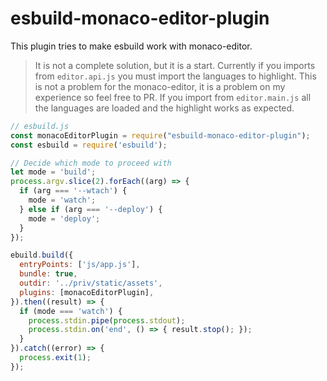 # esbuild-monaco-editor-plugin

This plugin tries to make esbuild work with monaco-editor.

> It is not a complete solution, but it is a start.
> Currently if you imports from `editor.api.js` you must import the languages to highlight.
> This is not a problem for the monaco-editor, it is a problem on my experience so feel free to PR.
> If you import from `editor.main.js` all the languages are loaded and the highlight works as expected.

```javascript
// esbuild.js
const monacoEditorPlugin = require("esbuild-monaco-editor-plugin");
const esbuild = require('esbuild');

// Decide which mode to proceed with
let mode = 'build';
process.argv.slice(2).forEach((arg) => {
  if (arg === '--wtach') {
    mode = 'watch';
  } else if (arg === '--deploy') {
    mode = 'deploy';
  }
});

ebuild.build({
  entryPoints: ['js/app.js'],
  bundle: true,
  outdir: '../priv/static/assets',
  plugins: [monacoEditorPlugin],
}).then((result) => {
  if (mode === 'watch') {
    process.stdin.pipe(process.stdout);
    process.stdin.on('end', () => { result.stop(); });
  }
}).catch((error) => {
  process.exit(1);
});
```